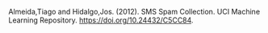 Almeida,Tiago and Hidalgo,Jos. (2012). SMS Spam Collection. UCI Machine Learning Repository. https://doi.org/10.24432/C5CC84.